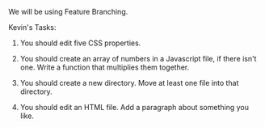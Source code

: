 We will be using Feature Branching.

Kevin's Tasks:

1) You should edit five CSS properties.

2) You should create an array of numbers in a Javascript file, if there isn't one. Write a function that multiplies them together.

3) You should create a new directory. Move at least one file into that directory.

4) You should edit an HTML file. Add a paragraph about something you like.
